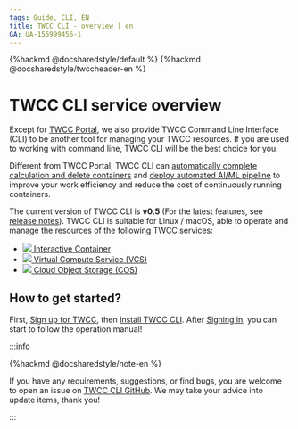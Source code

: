 ```yaml
---
tags: Guide, CLI, EN
title: TWCC CLI - overview | en
GA: UA-155999456-1
---
```


{%hackmd @docsharedstyle/default %}
{%hackmd @docsharedstyle/twccheader-en %}


# TWCC CLI service overview

Except for [TWCC Portal](https://www.twcc.ai/), we also provide TWCC Command Line Interface (CLI) to be another tool for managing your TWCC resources. If you are used to working with command line, TWCC CLI will be the best choice for you.

Different from TWCC Portal, TWCC CLI can [automatically complete calculation and delete containers](https://man.twcc.ai/@twccdocs/howto-cli-ccs-automate-compute-delete-with-twccli-en) and [deploy automated AI/ML pipeline](https://man.twcc.ai/@twccdocs/howto-cli-ccs-deploy-auto-aiml-pipeline-en) to improve your work efficiency and reduce the cost of continuously running containers.

The current version of TWCC CLI is **v0.5** (For the latest features, see [release notes](https://github.com/twcc/TWCC-CLI/tree/v0.5#index)). TWCC CLI is suitable for Linux / macOS, able to operate and manage the resources of the following TWCC services:


- [![](https://cos.twcc.ai/SYS-MANUAL/uploads/upload_0b81080da8a39866cd1e0aa0471e9552.png) Interactive Container](https://man.twcc.ai/@twccdocs/guide-cli-ccs-en)
- [![](https://cos.twcc.ai/SYS-MANUAL/uploads/upload_af58322eb82b649d1f29aca1f201a117.png) Virtual Compute Service (VCS)](https://man.twcc.ai/@twccdocs/guide-cli-vcs-en)
- [![](https://cos.twcc.ai/SYS-MANUAL/uploads/upload_a798c7edb1b5032ecf92265a3150a7ec.png) Cloud Object Storage (COS)](https://man.twcc.ai/@twccdocs/guide-cli-cos-en)

## How to get started?

First, [Sign up for TWCC](https://man.twcc.ai/@twccdocs/S1v-UAi6V?type=view), then [Install TWCC CLI](https://man.twcc.ai/@twccdocs/guide-cli-install-linux-en). After [Signing in](https://man.twcc.ai/@twccdocs/guide-cli-signin-en ), you can start to follow the operation manual!


:::info

{%hackmd @docsharedstyle/note-en %}

If you have any requirements, suggestions, or find bugs, you are welcome to open an issue on [<ins>TWCC CLI GitHub</ins>](https://github.com/twcc/TWCC-CLI/issues). We may take your advice into update items, thank you! 

:::
